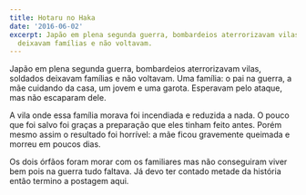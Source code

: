 ```yaml
---
title: Hotaru no Haka
date: '2016-06-02'
excerpt: Japão em plena segunda guerra, bombardeios aterrorizavam vilas, soldados
  deixavam famílias e não voltavam.
---
```




Japão em plena segunda guerra, bombardeios aterrorizavam vilas, soldados
deixavam famílias e não voltavam. Uma família: o pai na guerra, a mãe
cuidando da casa, um jovem e uma garota. Esperavam pelo ataque, mas não
escaparam dele.

A vila onde essa família morava foi incendiada e reduzida a nada. O pouco
que foi salvo foi graças a preparação que eles tinham feito antes. Porém
mesmo assim o resultado foi horrível: a mãe ficou gravemente queimada e
morreu em poucos dias.

Os dois órfãos foram morar com os familiares mas não conseguiram viver bem
pois na guerra tudo faltava. Já devo ter contado metade da história então
termino a postagem aqui.